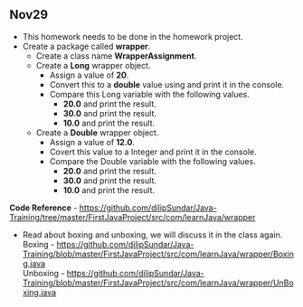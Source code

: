 ## Nov29

- This homework needs to be done in the homework project.
- Create a package called **wrapper**.
  - Create a class name **WrapperAssignment**.
  - Create a **Long** wrapper object.
    - Assign a value of **20**.
    - Convert this to a **double** value using and print it in the console.
    - Compare this Long variable with the following values.
      - **20.0** and print the result.
      - **30.0** and print the result.
      - **10.0** and print the result.
  - Create a **Double** wrapper object.
    - Assign a value of **12.0**.
    - Covert this value to a Integer and print it in the console.
    - Compare the Double variable with the following values.
      - **20.0** and print the result.
      - **30.0** and print the result.
      - **10.0** and print the result.

**Code Reference** - https://github.com/dilipSundar/Java-Training/tree/master/FirstJavaProject/src/com/learnJava/wrapper

- Read about boxing and unboxing, we will discuss it in the class again.
Boxing - https://github.com/dilipSundar/Java-Training/blob/master/FirstJavaProject/src/com/learnJava/wrapper/Boxing.java  
Unboxing - https://github.com/dilipSundar/Java-Training/blob/master/FirstJavaProject/src/com/learnJava/wrapper/UnBoxing.java  

